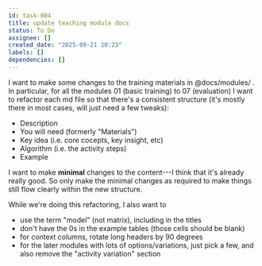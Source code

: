 ```yaml
---
id: task-004
title: update teaching module docs
status: To Do
assignee: []
created_date: "2025-09-21 10:23"
labels: []
dependencies: []
---
```


I want to make some changes to the training materials in @docs/modules/ . In
particular, for all the modules 01 (basic training) to 07 (evaluation) I want to
refactor each md file so that there's a consistent structure (it's mostly there
in most cases, will just need a few tweaks):

- Description
- You will need (formerly "Materials")
- Key idea (i.e. core cocepts, key insight, etc)
- Algorithm (i.e. the activity steps)
- Example

I want to make **minimal** changes to the content---I think that it's already
really good. So only make the minimal changes as required to make things still
flow clearly within the new structure.

While we're doing this refactoring, I also want to

- use the term "model" (not matrix), including in the titles
- don't have the 0s in the example tables (those cells should be blank)
- for context columns, rotate long headers by 90 degrees
- for the later modules with lots of options/variations, just pick a few, and
  also remove the "activity variation" section
